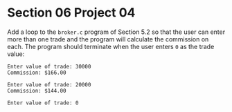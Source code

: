 # Section 06 Project 04

Add a loop to the `broker.c` program of Section 5.2 so that the user can enter more than one trade and the program will calculate the commission on each. The program should terminate when the user enters `0` as the trade value:
```text
Enter value of trade: 30000
Commission: $166.00

Enter value of trade: 20000
Commission: $144.00

Enter value of trade: 0
```

